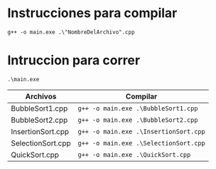 # Instrucciones para compilar

```
g++ -o main.exe .\"NombreDelArchivo".cpp
```

# Intruccion para correr

```
.\main.exe
```
| Archivos  | Compilar |
| ------------- | ------------- |
| BubbleSort1.cpp  | `g++ -o main.exe .\BubbleSort1.cpp`  |
| BubbleSort2.cpp  | `g++ -o main.exe .\BubbleSort2.cpp`  |
| InsertionSort.cpp  | `g++ -o main.exe .\InsertionSort.cpp`  |
| SelectionSort.cpp  | `g++ -o main.exe .\SelectionSort.cpp`  |
| QuickSort.cpp  | `g++ -o main.exe .\QuickSort.cpp`  |